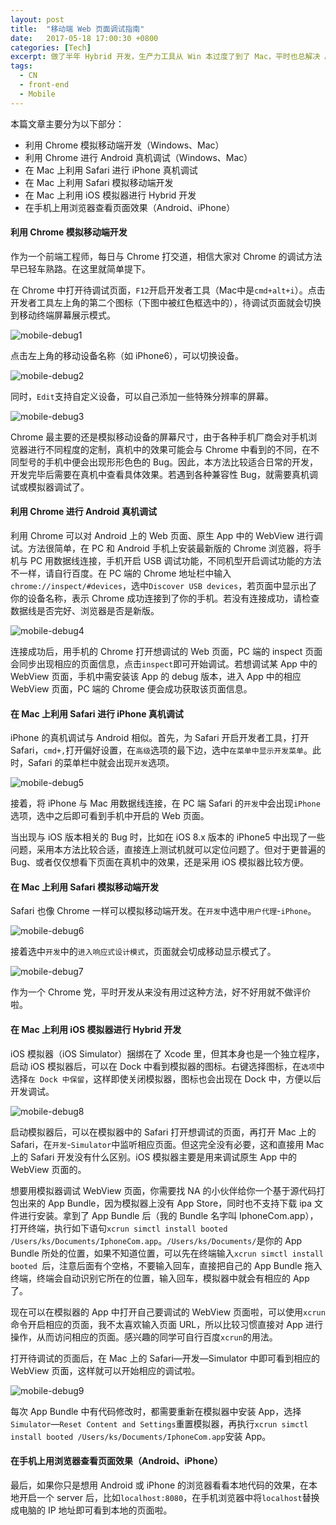 ```yaml
---
layout: post
title:  "移动端 Web 页面调试指南"
date:   2017-05-18 17:00:30 +0800
categories: [Tech]
excerpt: 做了半年 Hybrid 开发，生产力工具从 Win 本过度了到了 Mac，平时也总解决 Android 和 iOS 的各种兼容性 Bug。一直想写一篇博文完整的总结一下基于各种平台的调试方法。终于把这个坑填啦~
tags:
  - CN
  - front-end
  - Mobile
---
```


本篇文章主要分为以下部分：

* 利用 Chrome 模拟移动端开发（Windows、Mac）
* 利用 Chrome 进行 Android 真机调试（Windows、Mac）
* 在 Mac 上利用 Safari 进行 iPhone 真机调试
* 在 Mac 上利用 Safari 模拟移动端开发
* 在 Mac 上利用 iOS 模拟器进行 Hybrid 开发
* 在手机上用浏览器查看页面效果（Android、iPhone）

#### 利用 Chrome 模拟移动端开发

作为一个前端工程师，每日与 Chrome 打交道，相信大家对 Chrome 的调试方法早已轻车熟路。在这里就简单提下。

在 Chrome 中打开待调试页面，`F12`开启开发者工具（Mac中是`cmd+alt+i`）。点击开发者工具左上角的第二个图标（下图中被红色框选中的），待调试页面就会切换到移动终端屏幕展示模式。

![mobile-debug1](http://ikongsong.com/assets/images/posts/web-debug-in-mobile/1.jpeg)

点击左上角的移动设备名称（如 iPhone6），可以切换设备。

![mobile-debug2](http://ikongsong.com/assets/images/posts/web-debug-in-mobile/2.png)

同时，`Edit`支持自定义设备，可以自己添加一些特殊分辨率的屏幕。

![mobile-debug3](http://ikongsong.com/assets/images/posts/web-debug-in-mobile/3.png)

Chrome 最主要的还是模拟移动设备的屏幕尺寸，由于各种手机厂商会对手机浏览器进行不同程度的定制，真机中的效果可能会与 Chrome 中看到的不同，在不同型号的手机中便会出现形形色色的 Bug。因此，本方法比较适合日常的开发，开发完毕后需要在真机中查看具体效果。若遇到各种兼容性 Bug，就需要真机调试或模拟器调试了。

#### 利用 Chrome 进行 Android 真机调试

利用 Chrome 可以对 Android 上的 Web 页面、原生 App 中的 WebView 进行调试。方法很简单，在 PC 和 Android 手机上安装最新版的 Chrome 浏览器，将手机与 PC 用数据线连接，手机开启 USB 调试功能，不同机型开启调试功能的方法不一样，请自行百度。在 PC 端的 Chrome 地址栏中输入 `chrome://inspect/#devices`，选中`Discover USB devices`，若页面中显示出了你的设备名称，表示 Chrome 成功连接到了你的手机。若没有连接成功，请检查数据线是否完好、浏览器是否是新版。

![mobile-debug4](http://ikongsong.com/assets/images/posts/web-debug-in-mobile/4.png)

连接成功后，用手机的 Chrome 打开想调试的 Web 页面，PC 端的 inspect 页面会同步出现相应的页面信息，点击`inspect`即可开始调试。若想调试某 App 中的 WebView 页面，手机中需安装该 App 的 debug 版本，进入 App 中的相应 WebView 页面，PC 端的 Chrome 便会成功获取该页面信息。

#### 在 Mac 上利用 Safari 进行 iPhone 真机调试

iPhone 的真机调试与 Android 相似。首先，为 Safari 开启开发者工具，打开 Safari，`cmd+,`打开偏好设置，在`高级`选项的最下边，选中`在菜单中显示开发菜单`。此时，Safari 的菜单栏中就会出现`开发`选项。

![mobile-debug5](http://ikongsong.com/assets/images/posts/web-debug-in-mobile/5.png)

接着，将 iPhone 与 Mac 用数据线连接，在 PC 端 Safari 的`开发`中会出现`iPhone`选项，选中之后即可看到手机中开启的 Web 页面。

当出现与 iOS 版本相关的 Bug 时，比如在 iOS 8.x 版本的 iPhone5 中出现了一些问题，采用本方法比较合适，直接连上测试机就可以定位问题了。但对于更普遍的 Bug、或者仅仅想看下页面在真机中的效果，还是采用 iOS 模拟器比较方便。

#### 在 Mac 上利用 Safari 模拟移动端开发

Safari 也像 Chrome 一样可以模拟移动端开发。在`开发`中选中`用户代理`-`iPhone`。

![mobile-debug6](http://ikongsong.com/assets/images/posts/web-debug-in-mobile/6.png)

接着选中`开发`中的`进入响应式设计模式`，页面就会切成移动显示模式了。

![mobile-debug7](http://ikongsong.com/assets/images/posts/web-debug-in-mobile/7.png)

作为一个 Chrome 党，平时开发从来没有用过这种方法，好不好用就不做评价啦。

#### 在 Mac 上利用 iOS 模拟器进行 Hybrid 开发

iOS 模拟器（iOS Simulator）捆绑在了 Xcode 里，但其本身也是一个独立程序，启动 iOS 模拟器后，可以在 Dock 中看到模拟器的图标。右键选择图标，在`选项`中选择`在 Dock 中保留`，这样即使关闭模拟器，图标也会出现在 Dock 中，方便以后开发调试。

![mobile-debug8](http://ikongsong.com/assets/images/posts/web-debug-in-mobile/8.png)

启动模拟器后，可以在模拟器中的 Safari 打开想调试的页面，再打开 Mac 上的 Safari，在`开发`-`Simulator`中监听相应页面。但这完全没有必要，这和直接用 Mac 上的 Safari 开发没有什么区别。iOS 模拟器主要是用来调试原生 App 中的 WebView 页面的。

想要用模拟器调试 WebView 页面，你需要找 NA 的小伙伴给你一个基于源代码打包出来的 App Bundle，因为模拟器上没有 App Store，同时也不支持下载 ipa 文件进行安装。拿到了 App Bundle 后（我的 Bundle 名字叫 IphoneCom.app），打开终端，执行如下语句`xcrun simctl install booted /Users/ks/Documents/IphoneCom.app`。`/Users/ks/Documents/`是你的 App Bundle 所处的位置，如果不知道位置，可以先在终端输入`xcrun simctl install booted `后，注意后面有个空格，不要输入回车，直接把自己的 App Bundle 拖入终端，终端会自动识别它所在的位置，输入回车，模拟器中就会有相应的 App 了。

现在可以在模拟器的 App 中打开自己要调试的 WebView 页面啦，可以使用`xcrun`命令开启相应的页面，我不太喜欢输入页面 URL，所以比较习惯直接对 App 进行操作，从而访问相应的页面。感兴趣的同学可自行百度`xcrun`的用法。

打开待调试的页面后，在 Mac 上的 Safari—开发—Simulator 中即可看到相应的 WebView 页面，这样就可以开始相应的调试啦。

![mobile-debug9](http://ikongsong.com/assets/images/posts/web-debug-in-mobile/9.png)

每次 App Bundle 中有代码修改时，都需要重新在模拟器中安装 App，选择`Simulator`—`Reset Content and Settings`重置模拟器，再执行`xcrun simctl install booted /Users/ks/Documents/IphoneCom.app`安装 App。

#### 在手机上用浏览器查看页面效果（Android、iPhone）

最后，如果你只是想用 Android 或 iPhone 的浏览器看看本地代码的效果，在本地开启一个 server 后，比如`localhost:8080`，在手机浏览器中将`localhost`替换成电脑的 IP 地址即可看到本地的页面啦。